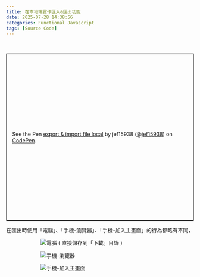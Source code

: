 ```yaml
---
title: 在本地端實作匯入&匯出功能
date: 2025-07-28 14:38:56
categories: Functional Javascript
tags: [Source Code]
---
```


<br>

<p class="codepen" data-height="450" data-default-tab="result" data-slug-hash="ogjzOax" data-user="jef15938" style="height: 450px; box-sizing: border-box; display: flex; align-items: center; justify-content: center; border: 2px solid; margin: 1em 0; padding: 1em;">
  <span>See the Pen <a href="https://codepen.io/jef15938/pen/ogjzOax">
  export &amp; import file local</a> by jef15938 (<a href="https://codepen.io/jef15938">@jef15938</a>)
  on <a href="https://codepen.io">CodePen</a>.</span>
</p>
<script async src="https://public.codepenassets.com/embed/index.js"></script>

在匯出時使用「電腦」、「手機-瀏覽器」、「手機-加入主畫面」的行為都略有不同，

<div style="max-width: 320px; margin: auto;">

![電腦 ( 直接儲存到「下載」目錄 )](電腦-匯出.png "電腦-匯出")

![手機-瀏覽器](手機-瀏覽器.png "手機-瀏覽器")

![手機-加入主畫面](手機-加入主畫面.png "手機-加入主畫面")


</div>
